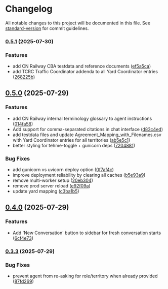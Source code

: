 # Changelog

All notable changes to this project will be documented in this file. See [standard-version](https://github.com/conventional-changelog/standard-version) for commit guidelines.

### [0.5.1](https://github.com/justmeloic/cn-cba-agent/compare/v0.5.0...v0.5.1) (2025-07-30)


### Features

* add CN Railway CBA testdata and reference documents ([ef5a5ca](https://github.com/justmeloic/cn-cba-agent/commit/ef5a5ca61cd2893b1ac4646ebe7f051955513034))
* add TCRC Traffic Coordinator addenda to all Yard Coordinator entries ([268225b](https://github.com/justmeloic/cn-cba-agent/commit/268225bcdf2fb017559ae7e55830477d5aeec2ed))

## [0.5.0](https://github.com/justmeloic/cn-cba-agent/compare/v0.4.0...v0.5.0) (2025-07-29)


### Features

* add CN Railway internal terminology glossary to agent instructions ([014fa58](https://github.com/justmeloic/cn-cba-agent/commit/014fa58c2536e6a4fa47d171dfb0e96ec26e75fb))
* Add support for comma-separated citations in chat interface ([d83c4ed](https://github.com/justmeloic/cn-cba-agent/commit/d83c4ed632982fba940688ef26ad098a44fa7e49))
* add testdata files and update Agreement_Mapping_with_Filenames.csv with Yard Coordinator entries for all territories ([ab5e5c1](https://github.com/justmeloic/cn-cba-agent/commit/ab5e5c1d89f45ec6c7bc340468776e56c657ac05))
* better styling for tehme-toggle + gunicorn deps ([7204881](https://github.com/justmeloic/cn-cba-agent/commit/7204881e5b01b36d428ff83d7b3563a72a236e62))


### Bug Fixes

* add gunicorn vs uvicorn deploy option ([0f7af4c](https://github.com/justmeloic/cn-cba-agent/commit/0f7af4c38fd8c47aeb3a965233fb0dc0e74036b0))
* improve deployment reliability by clearing all caches ([b5e93a9](https://github.com/justmeloic/cn-cba-agent/commit/b5e93a9463ca3f1a952742c0ce1ebfc542f20a12))
* remove multi-worker setup ([20eb304](https://github.com/justmeloic/cn-cba-agent/commit/20eb3042c8f9258578c49a23551bdc2c960e2a0f))
* remove prod server reload ([e92f09a](https://github.com/justmeloic/cn-cba-agent/commit/e92f09a08fa72705292940112c8b71bf3974390c))
* update yard mapping ([c3ba1b5](https://github.com/justmeloic/cn-cba-agent/commit/c3ba1b55856c960e3a59c71580b60309bf37253d))

## [0.4.0](https://github.com/justmeloic/cn-cba-agent/compare/v0.3.3...v0.4.0) (2025-07-29)


### Features

* Add 'New Conversation' button to sidebar for fresh conversation starts ([6cf4e73](https://github.com/justmeloic/cn-cba-agent/commit/6cf4e7361235f5f987f9b7d62c2a88117086c193))

### [0.3.3](https://github.com/justmeloic/cn-cba-agent/compare/v0.3.2...v0.3.3) (2025-07-29)


### Bug Fixes

* prevent agent from re-asking for role/territory when already provided ([87fd269](https://github.com/justmeloic/cn-cba-agent/commit/87fd2692d83b8a27cadb4771cd4838cba8231b0e))
